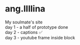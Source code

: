 # ang.llllina
My soulmate's site <br>
day 1 - a half of prototype done <br>
day 2 - captions &#9989; <br>
day 3 - youtube frame inside block
